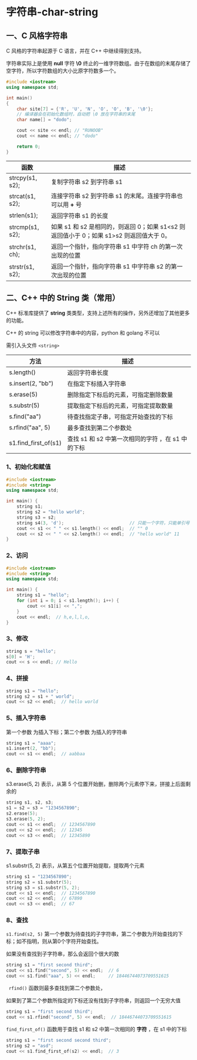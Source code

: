 # 字符串-char-string

## 一、C 风格字符串

C 风格的字符串起源于 C 语言，并在 C++ 中继续得到支持。

字符串实际上是使用 **null** 字符 **\0** 终止的一维字符数组。由于在数组的末尾存储了空字符，所以字符数组的大小比原字符数多一个。

```c++
#include <iostream>
using namespace std;

int main()
{
    char site[7] = {'R', 'U', 'N', 'O', 'O', 'B', '\0'};
    // 编译器会在初始化数组时，自动把 \0 放在字符串的末尾
    char name[] = "dodo";

    cout << site << endl; // "RUNOOB"
    cout << name << endl; // "dodo"

    return 0;
}
```

| 函数            | 描述                                                         |
| --------------- | ------------------------------------------------------------ |
| strcpy(s1, s2); | 复制字符串 s2 到字符串 s1                                    |
| strcat(s1, s2); | 连接字符串 s2 到字符串 s1 的末尾。连接字符串也可以用 **+** 号 |
| strlen(s1);     | 返回字符串 s1 的长度                                         |
| strcmp(s1, s2); | 如果 s1 和 s2 是相同的，则返回 0；如果 s1<s2 则返回值小于 0；如果 s1>s2 则返回值大于 0。 |
| strchr(s1, ch); | 返回一个指针，指向字符串 s1 中字符 ch 的第一次出现的位置     |
| strstr(s1, s2); | 返回一个指针，指向字符串 s1 中字符串 s2 的第一次出现的位置   |

## 二、C++ 中的 String 类（常用）

C++ 标准库提供了 **string** 类类型，支持上述所有的操作，另外还增加了其他更多的功能。

C++ 的 string 可以修改字符串中的内容，python 和 golang 不可以

需引入头文件 `<string>`

| 方法                 | 描述                                              |
| -------------------- | ------------------------------------------------- |
| s.length()           | 返回字符串长度                                    |
| s.insert(2, "bb")    | 在指定下标插入字符串                              |
| s.erase(5)           | 删除指定下标后的元素，可指定删除数量              |
| s.substr(5)          | 提取指定下标后的元素，可指定提取数量              |
| s.find("aa")         | 待查找指定子串，可指定开始查找的下标              |
| s.rfind("aa", 5)     | 最多查找到第二个参数处                            |
| s1.find_first_of(s1) | 查找 s1 和 s2 中第一次相同的字符 ，在 s1 中的下标 |

### 1、初始化和赋值

```c++
#include <iostream>
#include <string>
using namespace std;

int main() {
    string s1;
    string s2 = "hello world";
    string s3 = s2;
    string s4(3, 'd');                         // 只能一个字符，只能单引号
    cout << s1 << " " << s1.length() << endl;  // "" 0
    cout << s2 << " " << s2.length() << endl;  // "hello world" 11
}
```

### 2、访问

```c++
#include <iostream>
#include <string>
using namespace std;

int main() {
    string s1 = "hello";
    for (int i = 0; i < s1.length(); i++) {
        cout << s1[i] << ",";
    }
    cout << endl;  // h,e,l,l,o,
}
```

### 3、修改

```c++
string s = "hello";
s[0] = 'H';
cout << s << endl; // Hello
```

### 4、拼接

```c++
string s1 = "hello";
string s2 = s1 + " world";
cout << s2 << endl;  // hello world
```

### 5、插入字符串

第一个参数 为插入下标；第二个参数 为插入的字符串

```c++
string s1 = "aaaa";
s1.insert(2, "bb");
cout << s1 << endl;  // aabbaa
```

### 6、删除字符串

s3.erase(5, 2) 表示，从第 5 个位置开始删，删除两个元素停下来，拼接上后面剩余的

```c++
string s1, s2, s3;
s1 = s2 = s3 = "1234567890";
s2.erase(5);
s3.erase(5, 2);
cout << s1 << endl;  // 1234567890
cout << s2 << endl;  // 12345
cout << s3 << endl;  // 12345890
```

### 7、提取子串

s1.substr(5, 2) 表示，从第五个位置开始提取，提取两个元素

```c++
string s1 = "1234567890";
string s2 = s1.substr(5);
string s3 = s1.substr(5, 2);
cout << s1 << endl;  // 1234567890
cout << s2 << endl;  // 67890
cout << s3 << endl;  // 67
```

### 8、查找

`s1.find(s2, 5)`  第一个参数为待查找的子字符串，第二个参数为开始查找的下标；如不指明，则从第0个字符开始查找。

如果没有查找到子字符串，那么会返回个很大的数

```c++
string s1 = "first second third";
cout << s1.find("second", 5) << endl;  // 6
cout << s1.find("aaa", 5) << endl;     // 18446744073709551615
```

` rfind()` 函数则最多查找到第二个参数处，

如果到了第二个参数所指定的下标还没有找到子字符串，则返回一个无穷大值

```c++
string s1 = "first second third";
cout << s1.rfind("second", 5) << endl;  // 18446744073709551615
```

`find_first_of()` 函数用于查找 s1 和 s2 中第一次相同的 **字符** ，在 s1 中的下标

```c++
string s1 = "first second second third";
string s2 = "asd";
cout << s1.find_first_of(s2) << endl;  // 3
```

